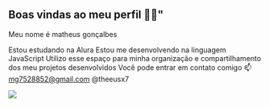 ## Boas vindas ao meu perfil 💙💙"
Meu nome é matheus gonçalbes

Estou estudando na Alura
Estou me desenvolvendo na linguagem JavaScript
Utilizo esse espaço para minha organização e compartilhamento dos meu projetos desenvolvidos
Você pode entrar em contato comigo 📫
mg7528852@gmail.com
@theeusx7


![](https://media1.tenor.com/m/ETKFfB8n-dwAAAAC/cristiano-ronaldo.gif)
